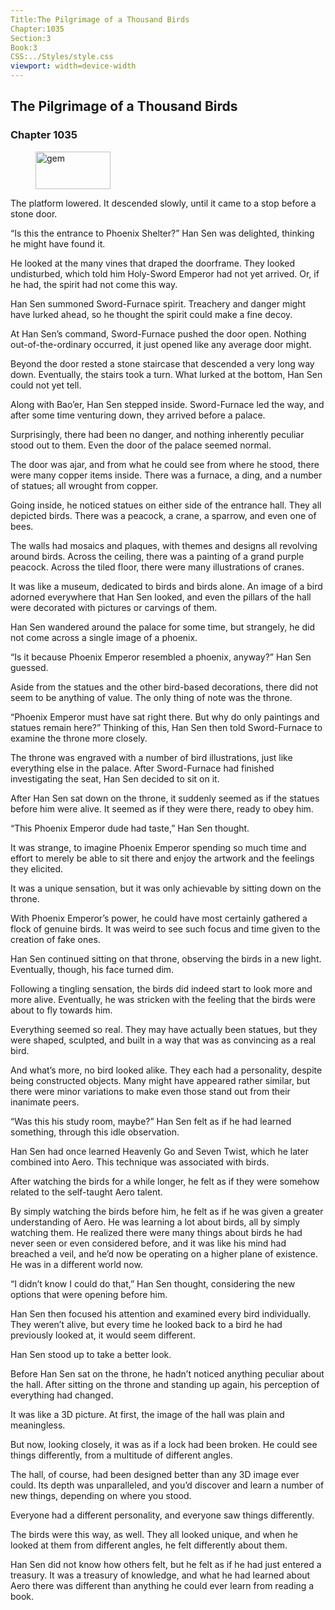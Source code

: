 ```yaml
---
Title:The Pilgrimage of a Thousand Birds 
Chapter:1035 
Section:3 
Book:3 
CSS:../Styles/style.css 
viewport: width=device-width
---
```

  
## The Pilgrimage of a Thousand Birds
### Chapter 1035
  
<figure>
	<img src="../Images/gem.gif" alt="gem" id="gem" width="120" height="60" />
</figure>
  

  
The platform lowered. It descended slowly, until it came to a stop before a stone door.

“Is this the entrance to Phoenix Shelter?” Han Sen was delighted, thinking he might have found it.

He looked at the many vines that draped the doorframe. They looked undisturbed, which told him Holy-Sword Emperor had not yet arrived. Or, if he had, the spirit had not come this way.

Han Sen summoned Sword-Furnace spirit. Treachery and danger might have lurked ahead, so he thought the spirit could make a fine decoy.

At Han Sen’s command, Sword-Furnace pushed the door open. Nothing out-of-the-ordinary occurred, it just opened like any average door might.

Beyond the door rested a stone staircase that descended a very long way down. Eventually, the stairs took a turn. What lurked at the bottom, Han Sen could not yet tell.

Along with Bao’er, Han Sen stepped inside. Sword-Furnace led the way, and after some time venturing down, they arrived before a palace.

Surprisingly, there had been no danger, and nothing inherently peculiar stood out to them. Even the door of the palace seemed normal.

The door was ajar, and from what he could see from where he stood, there were many copper items inside. There was a furnace, a ding, and a number of statues; all wrought from copper.

Going inside, he noticed statues on either side of the entrance hall. They all depicted birds. There was a peacock, a crane, a sparrow, and even one of bees.

The walls had mosaics and plaques, with themes and designs all revolving around birds. Across the ceiling, there was a painting of a grand purple peacock. Across the tiled floor, there were many illustrations of cranes.

It was like a museum, dedicated to birds and birds alone. An image of a bird adorned everywhere that Han Sen looked, and even the pillars of the hall were decorated with pictures or carvings of them.

Han Sen wandered around the palace for some time, but strangely, he did not come across a single image of a phoenix.

“Is it because Phoenix Emperor resembled a phoenix, anyway?” Han Sen guessed.

Aside from the statues and the other bird-based decorations, there did not seem to be anything of value. The only thing of note was the throne.

“Phoenix Emperor must have sat right there. But why do only paintings and statues remain here?” Thinking of this, Han Sen then told Sword-Furnace to examine the throne more closely.

The throne was engraved with a number of bird illustrations, just like everything else in the palace. After Sword-Furnace had finished investigating the seat, Han Sen decided to sit on it.

After Han Sen sat down on the throne, it suddenly seemed as if the statues before him were alive. It seemed as if they were there, ready to obey him.

“This Phoenix Emperor dude had taste,” Han Sen thought.

It was strange, to imagine Phoenix Emperor spending so much time and effort to merely be able to sit there and enjoy the artwork and the feelings they elicited.

It was a unique sensation, but it was only achievable by sitting down on the throne.

With Phoenix Emperor’s power, he could have most certainly gathered a flock of genuine birds. It was weird to see such focus and time given to the creation of fake ones.

Han Sen continued sitting on that throne, observing the birds in a new light. Eventually, though, his face turned dim.

Following a tingling sensation, the birds did indeed start to look more and more alive. Eventually, he was stricken with the feeling that the birds were about to fly towards him.

Everything seemed so real. They may have actually been statues, but they were shaped, sculpted, and built in a way that was as convincing as a real bird.

And what’s more, no bird looked alike. They each had a personality, despite being constructed objects. Many might have appeared rather similar, but there were minor variations to make even those stand out from their inanimate peers.

“Was this his study room, maybe?” Han Sen felt as if he had learned something, through this idle observation.

Han Sen had once learned Heavenly Go and Seven Twist, which he later combined into Aero. This technique was associated with birds.

After watching the birds for a while longer, he felt as if they were somehow related to the self-taught Aero talent.

By simply watching the birds before him, he felt as if he was given a greater understanding of Aero. He was learning a lot about birds, all by simply watching them. He realized there were many things about birds he had never seen or even considered before, and it was like his mind had breached a veil, and he’d now be operating on a higher plane of existence. He was in a different world now.

“I didn’t know I could do that,” Han Sen thought, considering the new options that were opening before him.

Han Sen then focused his attention and examined every bird individually. They weren’t alive, but every time he looked back to a bird he had previously looked at, it would seem different.

Han Sen stood up to take a better look.

Before Han Sen sat on the throne, he hadn’t noticed anything peculiar about the hall. After sitting on the throne and standing up again, his perception of everything had changed.

It was like a 3D picture. At first, the image of the hall was plain and meaningless.

But now, looking closely, it was as if a lock had been broken. He could see things differently, from a multitude of different angles.

The hall, of course, had been designed better than any 3D image ever could. Its depth was unparalleled, and you’d discover and learn a number of new things, depending on where you stood.

Everyone had a different personality, and everyone saw things differently.

The birds were this way, as well. They all looked unique, and when he looked at them from different angles, he felt differently about them.

Han Sen did not know how others felt, but he felt as if he had just entered a treasury. It was a treasury of knowledge, and what he had learned about Aero there was different than anything he could ever learn from reading a book.